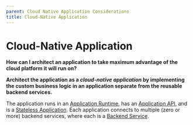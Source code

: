 ```yaml
---
parent: Cloud Native Application Considerations
title: Cloud-Native Application
---
```

# Cloud-Native Application

**How can I architect an application to take maximum advantage of the cloud platform it will run on?**

**Architect the application as a *cloud-native application* by implementing the custom business logic in an application separate from the reusable backend services.**

The application runs in an [Application Runtime](Application-Runtime.md), has an [Application API](Application-API.md), and is a [Stateless Application](Stateless-Application.md). Each application connects to multiple (zero or more) backend services, where each is a [Backend Service](Backend-Service.md).

